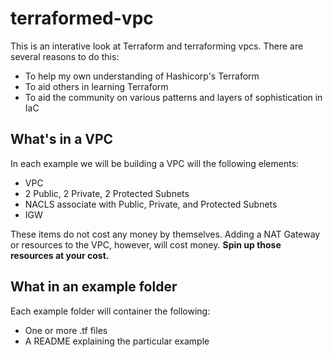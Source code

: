 # terraformed-vpc

This is an interative look at Terraform and terraforming vpcs.  There are several reasons to do this:

- To help my own understanding of Hashicorp's Terraform
- To aid others in learning Terraform
- To aid the community on various patterns and layers of sophistication in IaC

## What's in a VPC

In each example we will be building a VPC will the following elements:

- VPC
- 2 Public, 2 Private, 2 Protected Subnets
- NACLS associate with Public, Private, and Protected Subnets
- IGW

These items do not cost any money by themselves.   Adding a NAT Gateway or resources to the VPC, however, will cost money.  **Spin up those resources at your cost.**

## What in an example folder

Each example folder will container the following:

- One or more .tf files
- A README explaining the particular example
